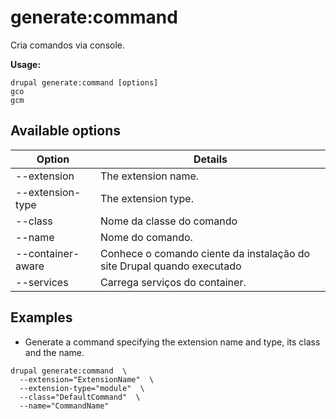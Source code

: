 # generate:command
Cria comandos via console.

**Usage:**
```
drupal generate:command [options]
gco
gcm
```

## Available options
Option | Details
-------|-------------
--extension | The extension name.
--extension-type | The extension type.
--class | Nome da classe do comando
--name | Nome do comando.
--container-aware | Conhece o comando ciente da instalação do site Drupal quando executado
--services | Carrega serviços do container.

## Examples
* Generate a command specifying the extension name and type, its class and the name.
```
drupal generate:command  \
  --extension="ExtensionName"  \
  --extension-type="module"  \
  --class="DefaultCommand"  \
  --name="CommandName"
```
